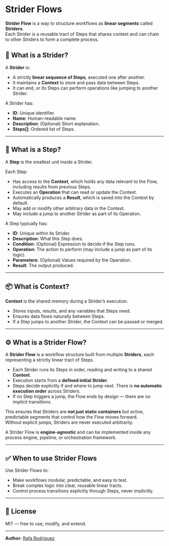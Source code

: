 # Strider Flows

**Strider Flow** is a way to structure workflows as **linear segments** called **Striders**.  
Each Strider is a reusable tract of Steps that shares context and can chain to other Striders to form a complete process.

## 🔗 What is a Strider?

A **Strider** is:
- A strictly **linear sequence of Steps**, executed one after another.
- It maintains a **Context** to store and pass data between Steps.
- It can end, or its Steps can perform operations like jumping to another Strider.

A Strider has:
- **ID**: Unique identifier.
- **Name**: Human-readable name.
- **Description**: (Optional) Short explanation.
- **Steps[]**: Ordered list of Steps.

---

## 🧩 What is a Step?

A **Step** is the smallest unit inside a Strider.

Each Step:
- Has access to the **Context**, which holds any data relevant to the Flow, including results from previous Steps.
- Executes an **Operation** that can read or update the Context.
- Automatically produces a **Result**, which is saved into the Context by default.
- May add or modify other arbitrary data in the Context.
- May include a jump to another Strider as part of its Operation.

A Step typically has:
- **ID**: Unique within its Strider.
- **Description**: What this Step does.
- **Condition**: (Optional) Expression to decide if the Step runs.
- **Operation**: The action to perform (may include a jump as part of its logic).
- **Parameters**: (Optional) Values required by the Operation.
- **Result**: The output produced.

---

## 📦 What is Context?

**Context** is the shared memory during a Strider’s execution.  
- Stores inputs, results, and any variables that Steps need.
- Ensures data flows naturally between Steps.
- If a Step jumps to another Strider, the Context can be passed or merged.

---

## ⚙️ What is a Strider Flow?

A **Strider Flow** is a workflow structure built from multiple **Striders**, each representing a strictly linear tract of Steps.

- Each Strider runs its Steps in order, reading and writing to a shared **Context**.
- Execution starts from a **defined initial Strider**.
- Steps decide explicitly if and where to jump next. There is **no automatic execution order** across Striders.
- If no Step triggers a jump, the Flow ends by design — there are no implicit transitions.

This ensures that Striders are **not just static containers** but active, predictable segments that control how the Flow moves forward.  
Without explicit jumps, Striders are never executed arbitrarily.

A Strider Flow is **engine-agnostic** and can be implemented inside any process engine, pipeline, or orchestration framework.

---

## ✅ When to use Strider Flows

Use Strider Flows to:
- Make workflows modular, predictable, and easy to test.
- Break complex logic into clear, reusable linear tracts.
- Control process transitions explicitly through Steps, never implicitly.

---

## 📄 License

MIT — free to use, modify, and extend.

---

**Author:** [Rafa Rodriguez](https://rafageist.com)
